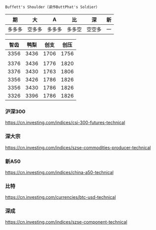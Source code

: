 `Buffett's Shoulder（读作ButtPhat's Soldier）`

期|大|A|比|深|新|
---|---|---|---|---|---
多多多|空多多|多多多|多多空|空空多|一

智齿|鸭梨|创支|创压
---|---|---|---
3356|3436|1706|1756
 | | | 
3376|3436|1776|1820
3376|3430|1763|1806
3356|3426|1786|1826
3356|3430|1786|1826
3326|3396|1786|1826

### 沪深300
https://cn.investing.com/indices/csi-300-futures-technical
### 深大宗
https://cn.investing.com/indices/szse-commodities-producer-technical
### 新A50
https://cn.investing.com/indices/china-a50-technical
### 比特
https://cn.investing.com/currencies/btc-usd-technical
### 深成
https://cn.investing.com/indices/szse-component-technical

